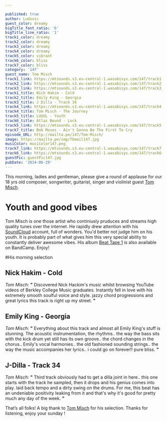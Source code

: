 ```yaml
---

published: true
author: Ludovic
guest_color: dreamy
bigTitle_font_ratio: '6'
bigTitle_line_ratio: '1'
track1_color: dreamy
track2_color: dreamy
track3_color: dreamy
track4_color: dreamy
track5_color: vibrant
track6_color: bliss
track7_color: bliss
category: '147'
guest_name: Tom Misch
track1_link: https://mtsounds.s3.eu-central-1.wasabisys.com/147/track1.mp3
track2_link: https://mtsounds.s3.eu-central-1.wasabisys.com/147/track2.mp3
track3_link: https://mtsounds.s3.eu-central-1.wasabisys.com/147/track3.mp3
track1_title: Nick Hakim - Cold
track2_title: Emily King - Georgia
track3_title: J Dilla - Track 34
track4_link: https://mtsounds.s3.eu-central-1.wasabisys.com/147/track4.mp3
track4_title: Tom Misch - The Journey
track5_title: LUUUL - Youth
track6_title: Atlas Bound - Lock
track5_link: https://mtsounds.s3.eu-central-1.wasabisys.com/147/track5.mp3
track7_title: Bob Moses - Ain't Gonna Be The First To Cry
episode_URL: http://mailta.pe/147/Tom-Misch/
image: https://mailta.pe/img/fbmail147.jpg
musiColor: musiColor147.png
track7_link: https://mtsounds.s3.eu-central-1.wasabisys.com/147/track7.mp3
track6_link: https://mtsounds.s3.eu-central-1.wasabisys.com/147/track6.mp3
guestPic: guestPic147.jpg
pubDate: '2014-06-29'
---
```


This morning, ladies and gentleman, please give a round of applause for our 18 yrs old composer, songwriter, guitarist, singer and violinist guest [Tom Misch](https://soundcloud.com/tom-misch "Tom Misch Soundcloud").

# Youth and good vibes

Tom Misch is one those artist who continiusly pruduces and streams high quality tunes over the internet. He rapidly drew attention with his [SoundCloud](https://soundcloud.com/tom-misch "Tom Misch Soundcloud") account, full of wonders. You'd better not judge him on his youth. It is probably part of what gives him this very special ability to constantly deliver awesome vibes. His album [Beat Tape 1](http://tommisch1.bandcamp.com/album/beat-tape-1 "Tom Misch Bandcamp") is also available on BandCamp. Enjoy!

#His morning selection

## Nick Hakim - Cold
_Tom Misch:_ **"** Discovered Nick Hackim's music whilst browsing YouTube videos of Berkley College Music graduates. Instantly fell in love with his extremely smooth soulful voice and style. jazzy chord progressions and great lyrics this track is right up my street. **"** 

## Emily King - Georgia
_Tom Misch:_ **"** Everything about this track and almost all Emily King's stuff is stunning. The acoustic instrumentation, the rhythms.. the way the bass sits with the kick drum yet still has its own groove.. the chord changes in the chorus.. Emily's vocal harmonies.. the old fashioned sounding strings.. the way the music accompanies her lyrics.. i could go on forever!! pure bliss. **"** 

## J-Dilla - Track 34
_Tom Misch:_ **"** Third track obviously had to get a dilla joint in here.. this one starts with the track he sampled, then it drops and his genius comes into play. laid back tempo and a dirty swing on the drums. For me, this beat has an undeniable positivity leaking from it and that's why it's good for pretty much any day of the week. **"** 


That’s all folks! A big thank to [Tom Misch](https://soundcloud.com/tom-misch "Tom Misch Soundcloud") for his selection. Thanks for listening, enjoy your sunday !

